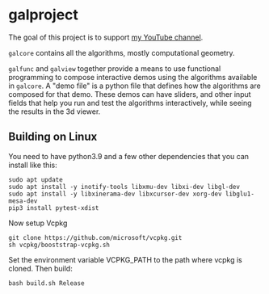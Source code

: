 # galproject

The goal of this project is to support [my YouTube
channel](https://www.youtube.com/channel/UCjkfxwk0EQI-ovUh8tXdX5A).

`galcore` contains all the algorithms, mostly computational geometry.

`galfunc` and `galview` together provide a means to use functional
programming to compose interactive demos using the algorithms
available in `galcore`. A "demo file" is a python file that defines
how the algorithms are composed for that demo. These demos can have
sliders, and other input fields that help you run and test the
algorithms interactively, while seeing the results in the 3d viewer.

## Building on Linux

You need to have python3.9 and a few other dependencies that you can install like this:
```
sudo apt update
sudo apt install -y inotify-tools libxmu-dev libxi-dev libgl-dev
sudo apt install -y libxinerama-dev libxcursor-dev xorg-dev libglu1-mesa-dev
pip3 install pytest-xdist
```

Now setup Vcpkg
```
git clone https://github.com/microsoft/vcpkg.git
sh vcpkg/booststrap-vcpkg.sh
```
Set the environment variable VCPKG_PATH to the path where vcpkg is cloned. Then build:

```
bash build.sh Release
```


